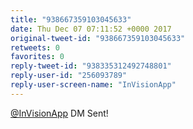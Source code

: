 ```yaml
---
title: "938667359103045633"
date: Thu Dec 07 07:11:52 +0000 2017
original-tweet-id: "938667359103045633"
retweets: 0
favorites: 0
reply-tweet-id: "938335312492748801"
reply-user-id: "256093789"
reply-user-screen-name: "InVisionApp"
---
```

<a href="https://twitter.com/InVisionApp">@InVisionApp</a> DM Sent!
